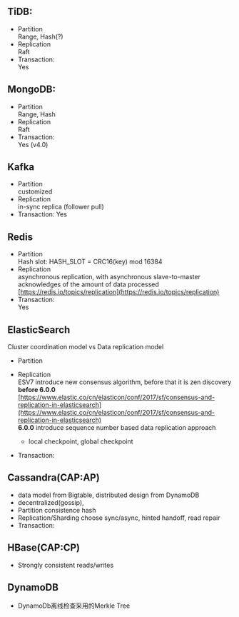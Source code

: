 
## TiDB:
- Partition  
  Range, Hash(?)
- Replication  
  Raft
- Transaction:  
  Yes
 
## MongoDB:
- Partition  
  Range, Hash
- Replication  
  Raft
- Transaction:  
  Yes (v4.0)

## Kafka
- Partition  
  customized
- Replication  
  in-sync replica (follower pull)
- Transaction:
  Yes

## Redis
- Partition  
  Hash slot: HASH_SLOT = CRC16(key) mod 16384
- Replication  
  asynchronous replication,  with asynchronous slave-to-master acknowledges of the amount of data processed
  [https://redis.io/topics/replication](https://redis.io/topics/replication)
- Transaction:  
  Yes
## ElasticSearch
Cluster coordination model vs Data replication model  
- Partition  
 
- Replication  
  ESV7 introduce new consensus algorithm, before that it is zen discovery
  **before 6.0.0**  
  [https://www.elastic.co/cn/elasticon/conf/2017/sf/consensus-and-replication-in-elasticsearch](https://www.elastic.co/cn/elasticon/conf/2017/sf/consensus-and-replication-in-elasticsearch)  
  **6.0.0** introduce sequence number based data replication approach  
  	- local checkpoint, global checkpoint
- Transaction:

## Cassandra(CAP:AP)
- data model from Bigtable, distributed design from DynamoDB
- decentralized(gossip), 
- Partition
  consistence hash
- Replication/Sharding
	choose sync/async, hinted handoff, read repair
- Transaction:
  
## HBase(CAP:CP)
- Strongly consistent reads/writes

## DynamoDB
- DynamoDb离线检查采用的Merkle Tree
  
